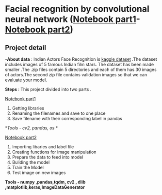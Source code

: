 # Facial recognition by convolutional neural network ([Notebook part1](https://github.com/llAamirll/Data-Science-Portfolio/blob/master/CNN-Facial-recognition-keras/Preprocessing_CNN_Indian_Actors_Face_Recognition.ipynb)-[Notebook part2](https://github.com/llAamirll/Data-Science-Portfolio/blob/master/CNN-Facial-recognition-keras/Facial_recognition_keras.ipynb))

## Project detail

-**About data** :
Indian Actors Face Recognition is [kaggle dataset](https://www.kaggle.com/shubham2003/indian-actors-face-recognition) .The dataset includes images of 5 famous Indian film stars. The dataset has been made smaller .The .zip files contain 5 directories and each of them has 30 images of actors.The second zip file contains validation images so that we can evaluate your model.

 **Steps** :
This project divided into two parts .

[Notebook part1](https://github.com/llAamirll/Data-Science-Portfolio/blob/master/CNN-Facial-recognition-keras/Preprocessing_CNN_Indian_Actors_Face_Recognition.ipynb)
1. Getting libraries
2. Renaming the filenames and save to one place
3. Save filename with their corresponding label in pandas

**Tools - cv2, pandas, os* *

[Notebook part2](https://github.com/llAamirll/Data-Science-Portfolio/blob/master/CNN-Facial-recognition-keras/Facial_recognition_keras.ipynb)

1. Importing libaries and label file
2. Creating functions for image manipulation
3. Prepare the data to feed into model
4. Buliding the model
5. Train the Model
6. Test image on new images

**Tools - numpy ,pandas,tqdm, cv2 , dlib ,matplotlib,keras,ImageDataGenerator**


